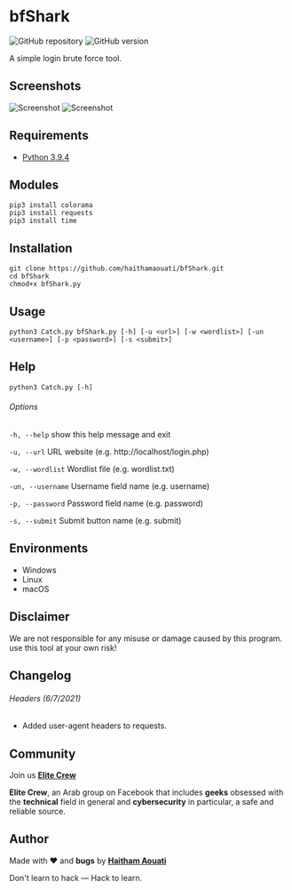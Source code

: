 # bfShark

![GitHub repository](https://img.shields.io/badge/haithamaouati-bfShark-blue?style=flat-square&logo=github)
![GitHub version](https://img.shields.io/badge/version-1.0-yellow?style=flat-square)

A simple login brute force tool.

Screenshots
----
![Screenshot](https://github.com/haithamaouati/bfShark/blob/main/screenshot.png?raw=true "Optional Title")
![Screenshot](https://github.com/haithamaouati/bfShark/blob/main/screenshot2.png?raw=true "Optional Title")

Requirements
----
* [Python 3.9.4](https://www.python.org)

Modules
----
    pip3 install colorama
    pip3 install requests
    pip3 install time
    
Installation
----
    git clone https://github.com/haithamaouati/bfShark.git
    cd bfShark
    chmod+x bfShark.py
    
Usage
----
    python3 Catch.py bfShark.py [-h] [-u <url>] [-w <wordlist>] [-un <username>] [-p <password>] [-s <submit>]

Help
----
    python3 Catch.py [-h]
    
###### Options
`-h, --help`
show this help message and exit

`-u, --url`
URL website (e.g. http://localhost/login.php)

`-w, --wordlist`
Wordlist file (e.g. wordlist.txt)

`-un, --username`
Username field name (e.g. username)

`-p, --password`
Password field name (e.g. password)

`-s, --submit`
Submit button name (e.g. submit)

Environments
----
* Windows
* Linux
* macOS

Disclaimer
----
We are not responsible for any misuse or damage caused by this program. use this tool at your own risk!

Changelog
----
###### Headers (6/7/2021)
* Added user-agent headers to requests.

Community
----
Join us [**Elite Crew**](https://www.facebook.com/groups/elitecrew1/)

**Elite Crew**, an Arab group on Facebook that includes **geeks** obsessed with the **technical** field in general and **cybersecurity** in particular, a safe and reliable source.

Author
----

Made with ❤️ and **bugs** by [**Haitham Aouati**](https://www.facebook.com/haithamaouati1/)

Don't learn to hack — Hack to learn.
